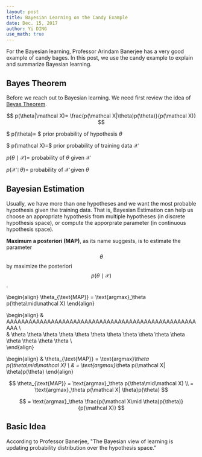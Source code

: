 ```yaml
--- 
layout: post
title: Bayesian Learning on the Candy Example
date: Dec. 15, 2017
author: Yi DING
use_math: true
---
```


[comment]: # (Use the candy example to explain Bayesian learning)

For the Bayesian learning, Professor Arindam Banerjee has a very good example of candy bages. In this post, we use the candy example to explain and summarize Bayesian learning.

## Bayes Theorem
Before we reach out to Bayesian learning. We need first review the idea of [Beyas Theorem](http://www.cs.cmu.edu/afs/cs/project/theo-20/www/mlbook/ch6.pdf).

$$ p(\theta|\mathcal X)= \frac{p(\mathcal X|\theta)p(\theta)}{p(\mathcal X)} $$

$ p(\theta)= $ prior probability of hypothesis $\theta$

$ p(\mathcal X)=$ prior probability of training data $\mathcal X$

$p(\theta\mid\mathcal X)=$ probability of $\theta$ given $\mathcal X$

$p(\mathcal X\mid\theta)=$ probability of $\mathcal X$ given $\theta$

## Bayesian Estimation
Usually, we have more than one hypotheses and we want the most probable hypothesis given the training data. That is, Bayesian Estimation can help us choose an appropriate hypothesis from multiple hypotheses (in discrete hypothesis space), or compute the apporprate parameter (in continuous hypothesis space).

**Maximum a posteriori (MAP)**, as its name suggests, is to estimate the parameter $$\theta$$ by maximize the posteriori $$p(\theta\mid\mathcal X)$$.

\begin{align}
\theta_{\text{MAP}} = \text{argmax}_\theta p(\theta\mid\mathcal X)
\end{align}

\begin{align}
& AAAAAAAAAAAAAAAAAAAAAAAAAAAAAAAAAAAAAAAAAAAAAAAAAAAAAA \\\
& \theta \theta \theta \theta \theta \theta \theta \theta \theta \theta \theta \theta \theta \theta \theta  \\\
\end{align}

\begin{align}
& \theta_{\text{MAP}} = \text{argmax}_\theta p(\theta\mid\mathcal X) \\
& = \text{argmax}_\theta p(\mathcal X| \theta)p(\theta)
\end{align}


$$ 
\theta_{\text{MAP}} = \text{argmax}_\theta p(\theta\mid\mathcal X) \\
= \text{argmax}_\theta p(\mathcal X| \theta)p(\theta) 
$$

$$ = \text{argmax}_\theta \frac{p(\mathcal X\mid \theta)p(\theta)}{p(\mathcal X)} $$


## Basic Idea
According to Professor Banerjee, "The Bayesian view of learning is updating probability distribution over the hypothesis space."